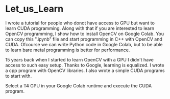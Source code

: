 # Let_us_Learn

I wrote a tutorial for people who donot have access to GPU but want to learn CUDA programming. 
Along with that if you are interested to learn OpenCV programming, I show how to install OpenCV on Google Colab.
You can copy this ".ipynb" file and start programming in C++ with OpenCV and CUDA.
Ofcourse we can write Python code in Google Colab, but to be able to learn bare metal programming is better for performance.

15 years back when I started to learn OpenCV with a GPU I didn't have access to such easy setup. 
Thanks to Google, learning is equalized. 
I wrote a cpp program with OpenCV libraries.
I also wrote a simple CUDA programs to start with.

Select a T4 GPU in your Google Colab runtime and execute the CUDA program.
